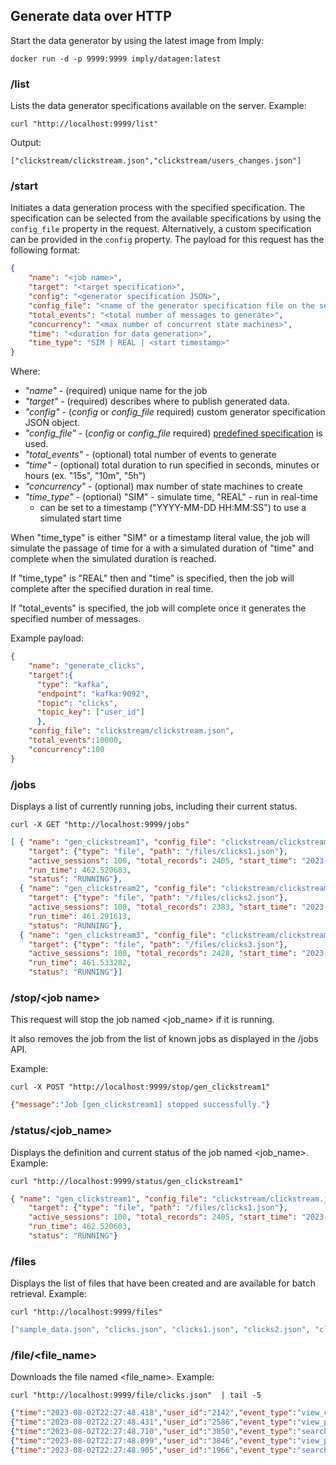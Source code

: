 ## Generate data over HTTP

Start the data generator by using the latest image from Imply:

```
docker run -d -p 9999:9999 imply/datagen:latest
```

### /list
Lists the data generator specifications available on the server.
Example:

```
curl "http://localhost:9999/list"
```

Output: 

```
["clickstream/clickstream.json","clickstream/users_changes.json"]
```

### /start
Initiates a data generation process with the specified specification. The specification can be selected from the available specifications by using the `config_file` property in the request. Alternatively, a custom specification can be provided in the `config` property.
The payload for this request has the following format:
```json
{
    "name": "<job name>",
    "target": "<target specification>",
    "config": "<generator specification JSON>",
    "config_file": "<name of the generator specification file on the server>",
    "total_events": "<total number of messages to generate>",
    "concurrency": "<max number of concurrent state machines>",
    "time": "<duration for data generation>",
    "time_type": "SIM | REAL | <start timestamp>"
}
```
Where:
- _"name"_ - (required) unique name for the job
- _"target"_ - (required) describes where to publish generated data.
- _"config"_ - (_config_ or _config_file_ required) custom generator specification JSON object.
- _"config_file"_ - (_config_ or _config_file_ required) [predefined specification](###GET_/list) is used.
- _"total_events"_ - (optional) total number of events to generate
- _"time"_ - (optional) total duration to run specified in seconds, minutes or hours (ex. "15s", "10m", "5h")
- _"concurrency"_ - (optional) max number of state machines to create
- _"time_type"_ - (optional) "SIM" - simulate time, "REAL" - run in real-time
  - can be set to a timestamp ("YYYY-MM-DD HH:MM:SS") to use a simulated start time  

When "time_type" is either "SIM" or a timestamp literal value, the job will simulate the passage of time for a with a simulated duration of "time" and complete when the simulated duration is reached.

If "time_type" is "REAL" then and "time" is specified, then the job will complete after the specified duration in real time.

If "total_events" is specified, the job will complete once it generates the specified number of messages.

Example payload:
```json
{
    "name": "generate_clicks",
    "target":{
      "type": "kafka",
      "endpoint": "kafka:9092",
      "topic": "clicks",
      "topic_key": ["user_id"]
      },
    "config_file": "clickstream/clickstream.json",
    "total_events":10000,
    "concurrency":100
}
```

### /jobs
Displays a list of currently running jobs, including their current status.
```
curl -X GET "http://localhost:9999/jobs"
```
```json
[ { "name": "gen_clickstream1", "config_file": "clickstream/clickstream.json", 
    "target": {"type": "file", "path": "/files/clicks1.json"}, 
    "active_sessions": 100, "total_records": 2405, "start_time": "2023-08-02 22:11:39", 
    "run_time": 462.520603, 
    "status": "RUNNING"}, 
  { "name": "gen_clickstream2", "config_file": "clickstream/clickstream.json", 
    "target": {"type": "file", "path": "/files/clicks2.json"}, 
    "active_sessions": 100, "total_records": 2383, "start_time": "2023-08-02 22:11:40", 
    "run_time": 461.291613, 
    "status": "RUNNING"}, 
  { "name": "gen_clickstream3", "config_file": "clickstream/clickstream.json", 
    "target": {"type": "file", "path": "/files/clicks3.json"}, 
    "active_sessions": 100, "total_records": 2428, "start_time": "2023-08-02 22:11:40", 
    "run_time": 461.533282, 
    "status": "RUNNING"}]
```

### /stop/\<job name>
This request will stop the job named <job_name> if it is running. 

It also removes the job from the list of known jobs as displayed in the /jobs API.

Example:
```
curl -X POST "http://localhost:9999/stop/gen_clickstream1"
```
```json
{"message":"Job [gen_clickstream1] stopped successfully."}
```

### /status/\<job_name>
Displays the definition and current status of the job named <job_name>.
Example:
```
curl "http://localhost:9999/status/gen_clickstream1"
```

```json
{ "name": "gen_clickstream1", "config_file": "clickstream/clickstream.json", 
    "target": {"type": "file", "path": "/files/clicks1.json"}, 
    "active_sessions": 100, "total_records": 2405, "start_time": "2023-08-02 22:11:39", 
    "run_time": 462.520603, 
    "status": "RUNNING"}
```

### /files
Displays the list of files that have been created and are available for batch retrieval.
Example:
```
curl "http://localhost:9999/files"
```
```json
["sample_data.json", "clicks.json", "clicks1.json", "clicks2.json", "clickstream_data.json", "clicks3.json"]
```

### /file/<file_name>
Downloads the file named <file_name>.
Example:
```
curl "http://localhost:9999/file/clicks.json"  | tail -5
```
```json
{"time":"2023-08-02T22:27:48.418","user_id":"2142","event_type":"view_cart","client_ip":"127.250.32.144","client_device":"desktop","client_lang":"Arabic","client_country":"Indonesia","referrer":"bing.com/search","keyword":"gifts","product":"Electric shock pen"}
{"time":"2023-08-02T22:27:48.431","user_id":"2586","event_type":"view_product","client_ip":"127.174.137.91","client_device":"mobile","client_lang":"Mandarin","client_country":"Nigeria","referrer":"amazon.com","keyword":"t-shirts","product":"Toilet golf putting green"}
{"time":"2023-08-02T22:27:48.710","user_id":"3850","event_type":"search","client_ip":"127.167.21.193","client_device":"mobile","client_lang":"French","client_country":"Nigeria","referrer":"google.com/search","keyword":"Geeky gifts","product":"Novelty toilet paper"}
{"time":"2023-08-02T22:27:48.899","user_id":"3846","event_type":"view_product","client_ip":"127.74.91.52","client_device":"laptop","client_lang":"English","client_country":"China","referrer":"google.com/search","keyword":"Geeky gifts","product":"Rubber chicken"}
{"time":"2023-08-02T22:27:48.905","user_id":"1966","event_type":"search","client_ip":"127.167.136.121","client_device":"mobile","client_lang":"English","client_country":"United States","referrer":"bing.com/search","keyword":"Gag gifts","product":"Bubble wrap suit"}
```